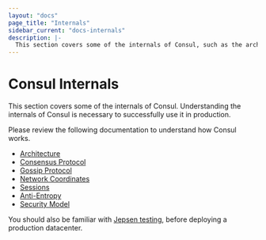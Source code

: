 ```yaml
---
layout: "docs"
page_title: "Internals"
sidebar_current: "docs-internals"
description: |-
  This section covers some of the internals of Consul, such as the architecture, consensus and gossip protocols, and security model.
---
```


# Consul Internals

This section covers some of the internals of Consul. Understanding the internals of Consul is necessary to successfully
use it in production. 

Please review the following documentation to understand how Consul works.

* [Architecture](/docs/internals/architecture.html)
* [Consensus Protocol](docs/internals/consensus.html)
* [Gossip Protocol](/docs/internals/gossip.html)
* [Network Coordinates](/docs/internals/coordinates.html)
* [Sessions](/docs/internals/sessions.html)
* [Anti-Entropy](/docs/internals/anti-entropy.html)
* [Security Model](/docs/internals/security.html)

You should also be familiar with [Jepsen testing](/docs/internals/jepsen.html), before deploying 
a production datacenter. 
